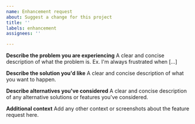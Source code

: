 ```yaml
---
name: Enhancement request
about: Suggest a change for this project
title: ''
labels: enhancement
assignees: ''

---
```


**Describe the problem you are experiencing**
A clear and concise description of what the problem is. Ex. I'm always frustrated when [...]

**Describe the solution you'd like**
A clear and concise description of what you want to happen.

**Describe alternatives you've considered**
A clear and concise description of any alternative solutions or features you've considered.

**Additional context**
Add any other context or screenshots about the feature request here.
